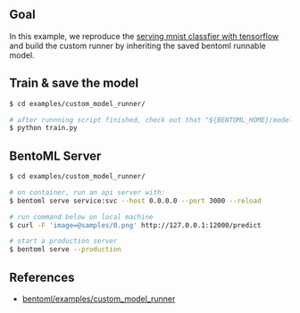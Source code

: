 ## Goal
In this example, we reproduce the [serving mnist classfier with tensorflow] and build the custom runner by inheriting the saved bentoml runnable model.


## Train & save the model
```bash
$ cd examples/custom_model_runner/

# after runnning script finished, check out that "${BENTOML_HOME}/models/tf_custom_runner/" created
$ python train.py
```

## BentoML Server
```bash
$ cd examples/custom_model_runner/

# on container, run an api server with:
$ bentoml serve service:svc --host 0.0.0.0 --port 3000 --reload

# run command below on local machine
$ curl -F 'image=@samples/0.png' http://127.0.0.1:12000/predict

# start a production server
$ bentoml serve --production
```


## References
- [bentoml/examples/custom_model_runner]


[bentoml/examples/custom_model_runner]: https://github.com/bentoml/BentoML/tree/main/examples/custom_model_runner
[serving mnist classfier with tensorflow]: https://github.com/youjin2/mlops/blob/main/bentoml/examples/tensorflow_serving/
